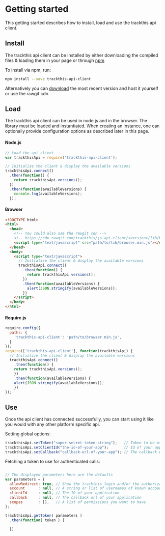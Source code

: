 # Getting started

This getting started describes how to install, load and use the trackthis api client.

## Install

The trackthis api client can be installed by either downloading the compiled files & loading them in your page or through [npm](https://npmjs.org).

To install via npm, run:

```sh
npm install --save trackthis-api-client
```

Alternatively you can [download](#download) the most recent version and host it yourself or use the rawgit cdn.

## Load

The trackthis api client can be used in node.js and in the browser. The library must be loaded and instantiated. When creating an instance, one can optionally provide configuration options as described later in this page.

#### Node.js

```js
// Load the api client
var trackthisApi = require('trackthis-api-client');

// Initialize the client & display the available versions
trackthisApi.connect()
  .then(function() {
    return trackthisApi.versions();
  })
  .then(function(availableVersions) {
    console.log(availableVersions);
  });
```

#### Browser

```html
<!DOCTYPE html>
<html>
  <head>
    <!-- You could also use the rawgit cdn -->
    <!-- https://cdn.rawgit.com/trackthis/js-api-client/<version>/lib/browser.min.js -->
    <script type="text/javascript" src="path/to/lib/browser.min.js"></script>
  </head>
  <body>
    <script type="text/javascript">
      // Initialize the client & display the available versions
      trackthisApi.connect()
        .then(function() {
          return trackthisApi.versions();
        })
        .then(function(availableVersions) {
          alert(JSON.stringify(availableVersions));
        })
    </script>
  </body>
</html>
```

#### Require.js

```js
require.config({
  paths: {
    'trackthis-api-client': 'path/to/browser.min.js',
  }
});
require(['trackthis-api-client'], function(trackthisApi) {
  // Initialize the client & display the available versions
  trackthisApi.connect()
    .then(function() {
    return trackthisApi.versions();
    })
    .then(function(availableVersions) {
    alert(JSON.stringify(availableVersions));
    })
});
```

## Use

Once the api client has connected successfully, you can start using it like you would with any other platform specific api.

Setting global options:

```js
trackthisApi.setToken("super-secret-token-string");   // Token to be used in authenticated calls
trackthisApi.setClientId("the-id-of-your-app");       // Id of your application to identify itself
trackthisApi.setCallback("callback-url-of-your-app"); // The callback url of your application (must match the registered url)
```

Fetching a token to use for authenticated calls:

```js

// The displayed parameters here are the defaults
var parameters = {
  allowRedirect: true, // Show the trackthis login and/or the authorization page to the user if needed
  account      : null, // A string or list of usernames of known accounts or which you want to use
  clientId     : null, // The ID of your application
  callback     : null, // The callback url of your application
  scopes       : [],   // A list of permissions you want to have
};

trackthisApi.getToken( parameters )
  .then(function( token ) {
    
  })
```